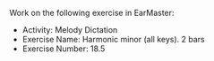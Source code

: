 Work on the following exercise in EarMaster:
- Activity: Melody Dictation
- Exercise Name: Harmonic minor (all keys). 2 bars
- Exercise Number: 18.5
